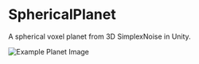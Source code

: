 # SphericalPlanet
A spherical voxel planet from 3D SimplexNoise in Unity.


![Example Planet Image](https://i.imgur.com/CCuXJKD.png)
